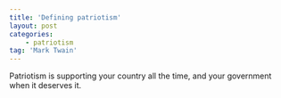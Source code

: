 ```yaml
---
title: 'Defining patriotism'
layout: post
categories:
    - patriotism
tag: 'Mark Twain'
---
```


Patriotism is supporting your country all the time, and your government when it deserves it.